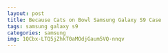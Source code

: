 ```yaml
---
layout: post
title: Because Cats on Bowl Samsung Galaxy S9 Case
tags: samsung galaxy s9
categories: samsung
img: 1QCbx-LTQ5jZhkT0aMOdjGaum5VQ-nnqv
---
```

